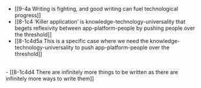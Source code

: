 - [[9-4a Writing is fighting, and good writing can fuel technological progress]]
- [[8-1c4 ‘Killer application’ is knowledge-technology-universality that begets reflexivity between app-platform-people by pushing people over the threshold]]
- [[8-1c4d5a This is a specific case where we need the knowledge-technology-universality to push app-platform-people over the threshold]]
<br>
- [[8-1c4d4 There are infinitely more things to be written as there are infinitely more ways to write them]]
